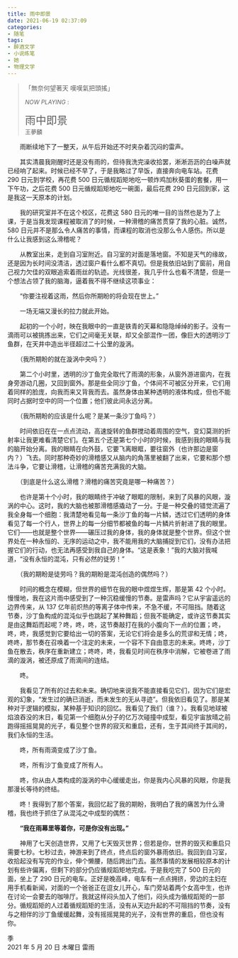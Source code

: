 ```yaml
---
title: 雨中即景
date: 2021-06-19 02:37:09
categories: 
- 随笔
tags: 
- 醉酒文学
- 小说练笔
- 她
- 物理文学
---
```


> 「無奈何望著天 嘆嘆氣把頭搖」
>
> <font size = 2>*NOW PLAYING* :  </font>
>
> <font size = 5>雨中即景</font>  
> <font size = 2>王夢麟</font>

　　雨断续地下了一整天，从午后开始还不时夹杂着沉闷的雷声。

　　其实清晨我刚醒时还是没有雨的，但待我洗完澡收拾罢，淅淅沥沥的白噪声就已经响了起来。时候已经不早了，于是我略过了早饭，直接奔向电车站。花费 290 日元到学校，再花费 500 日元循规蹈矩地吃一顿炸鸡加秋葵蛋的套餐，用一下午功，之后花费 500 日元循规蹈矩地吃一碗面，最后花费 290 日元回到家，这是我这一天原本的计划。

　　我的研究室并不在这个校区，花费这 580 日元的唯一目的当然也是为了上课，于是当我发现课程被取消了的时候，一种滑稽的痛苦贯穿了我的心脏。诚然，580 日元并不是那么令人痛苦的事情，而课程的取消也没那么令人感伤。所以是什么让我感到这么滑稽呢？

　　从教室出来，走到自习室附近。自习室的对面是落地窗。不知是天气的缘故，还是因为长时间没清洁，透过窗户看什么都不真切。但是我依旧站到了窗前，用自己视力欠佳的双眼追索着雨丝的轨迹。光线很差，我几乎什么也看不清楚，但是一个想法占领了我的脑海，逼着我不得不继续这项事业：

　　“你要注视着这雨，然后你所期盼的将会现在世上。”

　　一场无端又漫长的拉力就此开始。

<!--more-->

　　起初的一个小时，映在我眼中的一直是铁青的天幕和隐隐绰绰的影子。没有一滴雨可以被挑拣出来，它们之间毫无关联，却又全部混作一团，像巨大的透明沙丁鱼群，在天井中造出半径超过二十公里的漩涡。

　　（我所期盼的就在漩涡中央吗？）

　　第二个小时里，透明的沙丁鱼完全取代了雨滴的形象，从窗外游进窗内，在我身旁游动几圈，又回到窗外。那是些全同沙丁鱼，个体间不可被区分开来，它们用着同样的脸庞，向我而来又背我而去。虽然身体由某种透明的液体构成，但也不能同时占据时空中的同一个位置；他们彼此间永远分离。

　　（我所期盼的应该是什么呢？是某一条沙丁鱼吗？）

　　时间依旧在在一点点流动，高速旋转的鱼群搅动着周围的空气，变幻莫测的折射率让我更难看清楚它们。在第五个还是第七个小时的时候，我感到我的眼睛与我的脑开始分离。我的眼睛在向外鼓，它要飞离眼眶，要往窗外（也许那边是窗内？）飞去。同时那种奇妙的滑稽感又从脑内的角落里被翻了出来，它要和那个想法斗争，它要让滑稽，让滑稽的痛苦充满我的大脑。

　　（到底是什么这么滑稽？滑稽的痛苦究竟是哪一种痛苦？）

　　也许是第十个小时，我的眼睛终于冲破了眼眶的限制，来到了风暴的风眼，漩涡的中心。这时，我的大脑也被那滑稽感撬动了一分。于是一种交叠的错觉流遍了我全身每一个细胞：我清楚地看见每一条沙丁鱼的每一片鳞，透过它们透明的身体看见了每一个行人，世界上的每一分细节都被鱼的每一片鳞片折射进了我的眼里。它们——也就是整个世界——碾压过我的身体，我的身体就是整个世界。但这个世界处在一种永恒的、无序的运动之中，我不能用我的大脑捕捉到它们，没有办法把握它们的行动，也无法再感受到我自己的身体。“这是表象！”我的大脑对我喊道，“没有永恒的混沌，只有必然的徒劳！”

　　（我的期盼是徒劳吗？我的期盼是混沌创造的偶然吗？）

　　时间的概念在模糊，但世界的细节在我的眼中煜煜生辉，那是第 42 个小时。慢慢地，我在这片雨中感受到了一种沉稳缓慢的节奏。是雷声吗？它从宇宙遥远的边界传来，从 137 亿年前炽热的等离子体中传来，不急不缓，不可阻挡。随着这节奏，沙丁鱼构成的混沌似乎也跳起了某种舞蹈；但我不能确定，或许这节奏其实是由这舞蹈而起呢？咚，咚，咚，这节奏敲打在我的小腹向下一点的位置；咚，咚，咚，我感觉到它要给出一切的答案，无论它们将会是多么的荒谬和无情；咚，咚咚，那节奏在召唤着一个注定的未来，一个容不下自由意志的未来。咚咚，沙丁鱼在散去，秩序在重新建立；咚咚，咚，我看见时间在秩序中消解，它被卷进了雨滴的漩涡，被还原成了雨滴间的连结。

　　咚。

　　我看见了所有的过去和未来。确切地来说我不能直接看见它们，因为它们是宏观的幻象，“发生过的确已消逝，而未发生的无从寻迹”。但我依旧看见了。那是某种对于逻辑的模拟，某种基于知识的回忆。我看见了我们（谁？）。我看见地球被焰浪吞没的末日，看见第一个细胞从分子的亿万次碰撞中成型，看见宇宙放晴之前跑得摇摇晃晃的光子，看见整个世界的寂灭和重启，还有，生于其间终于其间的，我们永恒的生活。

　　咚，所有雨滴变成了沙丁鱼。

　　咚，所有沙丁鱼变成了所有人。

　　咚，你从由人类构成的漩涡的中心缓缓走出，你是我内心风暴的风眼，你是我那漫长等待的终结。

　　咚！我得到了那个答案，我回忆起了我的期盼，我明白了我的痛苦为什么滑稽，我也终于抓住了从混沌之中成型的偶然：

　　**“我在雨幕里等着你，可是你没有出现。”**

　　神用了七天创造世界，又用了七天毁灭世界；但若是你，世界的毁灭和重启只需要七秒。七秒过去，神游来到了终点，终点后的窗外暴雨依旧。我回到自习室，收拾起没有写完的作业，伸个懒腰，随后跨出门去。虽然事情的发展相较原本的计划有些许偏离，但剩下的部分仍应循规蹈矩地完成。于是我吃完了 500 日元的面，坐上了 290 日元的电车。正好是晚高峰，电车有一点点拥挤，旁边的主妇在用手机看新闻，对面的一个爸爸正在逗女儿开心，车门旁站着两个女高中生，也许在讨论一会要去的咖啡厅。我就这样闷头加入了他们，闷头成为循规蹈矩的一部分。循规蹈矩的人过着循规蹈矩的生活，没有从天边升起的不可阻挡的节奏，没有与之相伴的沙丁鱼缓缓起舞，没有摇摇晃晃的光子，没有世界的重启，但也没有你。

季  
2021 年 5 月 20 日 木曜日 雷雨
